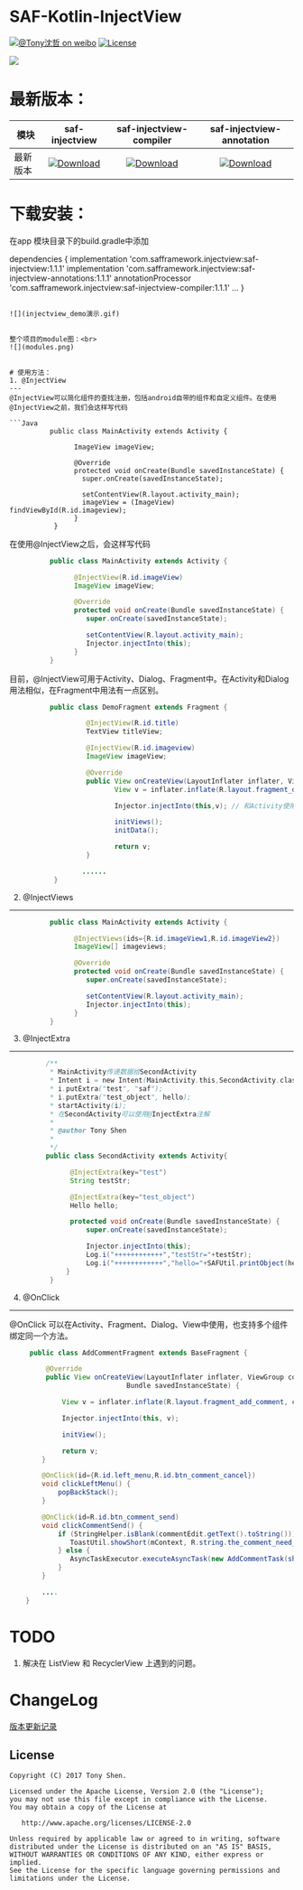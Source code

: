 # SAF-Kotlin-InjectView

[![@Tony沈哲 on weibo](https://img.shields.io/badge/weibo-%40Tony%E6%B2%88%E5%93%B2-blue.svg)](http://www.weibo.com/fengzhizi715)
[![License](https://img.shields.io/badge/license-Apache%202-lightgrey.svg)](https://www.apache.org/licenses/LICENSE-2.0.html)


![](logo.png)

# 最新版本：

模块|saf-injectview|saf-injectview-compiler|saf-injectview-annotation
---|:-------------:|:-------------:|:-------------:
最新版本|[![Download](https://img.shields.io/badge/Download-1.1.0-red.svg)](https://bintray.com/fengzhizi715/maven/saf-injectview/_latestVersion)|[![Download](https://img.shields.io/badge/Download-1.1.0-red.svg)](https://bintray.com/fengzhizi715/maven/saf-injectview-compiler/_latestVersion)|[![Download](https://img.shields.io/badge/Download-1.1.0-red.svg)](https://bintray.com/fengzhizi715/maven/saf-injectview-annotation/_latestVersion)


# 下载安装：

在app 模块目录下的build.gradle中添加

dependencies {
    implementation 'com.safframework.injectview:saf-injectview:1.1.1'
    implementation 'com.safframework.injectview:saf-injectview-annotations:1.1.1'
    annotationProcessor 'com.safframework.injectview:saf-injectview-compiler:1.1.1'
    ...
}
```

![](injectview_demo演示.gif)


整个项目的module图：<br>
![](modules.png)


# 使用方法：
1. @InjectView
---
@InjectView可以简化组件的查找注册，包括android自带的组件和自定义组件。在使用@InjectView之前，我们会这样写代码

```Java
          public class MainActivity extends Activity {

                ImageView imageView;

                @Override
                protected void onCreate(Bundle savedInstanceState) {
                  super.onCreate(savedInstanceState);

                  setContentView(R.layout.activity_main);
                  imageView = (ImageView) findViewById(R.id.imageview);
                }
           }
 ```


在使用@InjectView之后，会这样写代码

```Java
          public class MainActivity extends Activity {

                @InjectView(R.id.imageView)
                ImageView imageView;

                @Override
                protected void onCreate(Bundle savedInstanceState) {
                   super.onCreate(savedInstanceState);

                   setContentView(R.layout.activity_main);
                   Injector.injectInto(this);
                }
          }
```

目前，@InjectView可用于Activity、Dialog、Fragment中。在Activity和Dialog用法相似，在Fragment中用法有一点区别。

```Java
          public class DemoFragment extends Fragment {

                   @InjectView(R.id.title)
                   TextView titleView;

                   @InjectView(R.id.imageview)
                   ImageView imageView;

                   @Override
                   public View onCreateView(LayoutInflater inflater, ViewGroup container, Bundle savedInstanceState) {
                          View v = inflater.inflate(R.layout.fragment_demo, container, false);

                          Injector.injectInto(this,v); // 和Activity使用的区别之处在这里

                          initViews();
                          initData();

                          return v;
                   }

                  ......
           }
```

2. @InjectViews
---

```Java
          public class MainActivity extends Activity {

                @InjectViews(ids={R.id.imageView1,R.id.imageView2})
                ImageView[] imageviews;

                @Override
                protected void onCreate(Bundle savedInstanceState) {
                   super.onCreate(savedInstanceState);

                   setContentView(R.layout.activity_main);
                   Injector.injectInto(this);
                }
          }
 ```


3. @InjectExtra
---

```Java
         /**
          * MainActivity传递数据给SecondActivity
          * Intent i = new Intent(MainActivity.this,SecondActivity.class);                                               
          * i.putExtra("test", "saf");
          * i.putExtra("test_object", hello);
          * startActivity(i);
          * 在SecondActivity可以使用@InjectExtra注解
          *
          * @author Tony Shen
          *
          */
         public class SecondActivity extends Activity{

               @InjectExtra(key="test")
               String testStr;

               @InjectExtra(key="test_object")
               Hello hello;

               protected void onCreate(Bundle savedInstanceState) {
                   super.onCreate(savedInstanceState);

                   Injector.injectInto(this);
                   Log.i("++++++++++++","testStr="+testStr);
                   Log.i("++++++++++++","hello="+SAFUtil.printObject(hello)); // 该方法用于打印对象
              }
          }
```

4. @OnClick
---
@OnClick 可以在Activity、Fragment、Dialog、View中使用，也支持多个组件绑定同一个方法。

```Java
     public class AddCommentFragment extends BaseFragment {

         @Override
         public View onCreateView(LayoutInflater inflater, ViewGroup container,
                             Bundle savedInstanceState) {

             View v = inflater.inflate(R.layout.fragment_add_comment, container, false);

             Injector.injectInto(this, v);

             initView();

             return v;
        }

	    @OnClick(id={R.id.left_menu,R.id.btn_comment_cancel})
	    void clickLeftMenu() {
		    popBackStack();
	    }

	    @OnClick(id=R.id.btn_comment_send)
	    void clickCommentSend() {
            if (StringHelper.isBlank(commentEdit.getText().toString())) {
               ToastUtil.showShort(mContext, R.string.the_comment_need_more_character);
            } else {
               AsyncTaskExecutor.executeAsyncTask(new AddCommentTask(showDialog(mContext)));
            }
	    }

	    ....
    }
```

TODO
===
1. 解决在 ListView 和 RecyclerView 上遇到的问题。

ChangeLog
===
[版本更新记录](CHANGELOG.md)

License
-------

    Copyright (C) 2017 Tony Shen.

    Licensed under the Apache License, Version 2.0 (the "License");
    you may not use this file except in compliance with the License.
    You may obtain a copy of the License at

       http://www.apache.org/licenses/LICENSE-2.0

    Unless required by applicable law or agreed to in writing, software
    distributed under the License is distributed on an "AS IS" BASIS,
    WITHOUT WARRANTIES OR CONDITIONS OF ANY KIND, either express or implied.
    See the License for the specific language governing permissions and
    limitations under the License.
